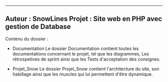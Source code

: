 -------------------------------------------------
Auteur : SnowLines
Projet : Site web en PHP avec gestion de Database
-------------------------------------------------

Contenu du dossier :

- Documentation
Le dossier Documentation contient toutes les documentations concernant le projet,
tel que les diagrammes, Les rétrospetives de sprint ainsi que les Tests d'acceptation des consignes.

- Projet_Snow
Le dossier Projet_Snow contient l'architecture du site, son habillage ainsi que les muscles qui lui permettent d'être dynamique.

